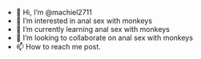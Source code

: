 - 👋 Hi, I’m @machiel2711
- 👀 I’m interested in anal sex with monkeys
- 🌱 I’m currently learning anal sex with monkeys
- 💞️ I’m looking to collaborate on anal sex with monkeys
- 📫 How to reach me post.

<!---
machiel2711/machiel2711 is a ✨ special ✨ repository because its `README.md` (this file) appears on your GitHub profile.
You can click the Preview link to take a look at your changes.
--->
